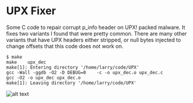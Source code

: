 # UPX Fixer

Some C code to repair corrupt p_info header on UPX! packed malware.  It fixes two variants I found that were pretty common. There are many other variants
that have UPX headers either stripped, or null bytes injected to change offsets that this code does not work on.  

```
$ make
make 	upx_dec	
make[1]: Entering directory '/home/larry/code/UPX'
gcc -Wall -ggdb -O2 -D DEBUG=0    -c -o upx_dec.o upx_dec.c
gcc -O2 -o upx_dec upx_dec.o
make[1]: Leaving directory '/home/larry/code/UPX'
```


![alt text](https://raw.githubusercontent.com/lcashdol/UPX/main/upx_dec.jpg "upx_dec output")
